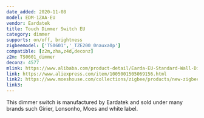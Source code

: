 ```yaml
---
date_added: 2020-11-08
model: EDM-1ZAA-EU
vendor: Eardatek
title: Touch Dimmer Switch EU
category: dimmer
supports: on/off, brightness
zigbeemodel: ['TS0601','_TZE200_0nauxa0p']
compatible: [z2m,zha,z4d,deconz]
z2m: TS0601_dimmer
deconz: 4577
mlink: https://www.alibaba.com/product-detail/Earda-EU-Standard-Wall-Dimmer-Electric_1600092367445.html
link: https://www.aliexpress.com/item/1005001505069156.html
link2: https://www.moeshouse.com/collections/zigbee/products/new-zigbee-smart-touch-light-dimmer-switch-timer-brightness-memory-smart-life-tuya-app-remote-control-work-with-alexa-google
link3: 
---
```

This dimmer switch is manufactured by Eardatek and sold under many brands such Girier, Lonsonho, Moes and white label. 
